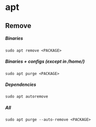 # apt
## Remove
##### Binaries
`sudo apt remove <PACKAGE>`

##### Binaries + configs (except in /home/)
`sudo apt purge <PACKAGE>`

##### Dependencies
`sudo apt autoremove`

##### All
`sudo apt purge --auto-remove <PACKAGE>`
